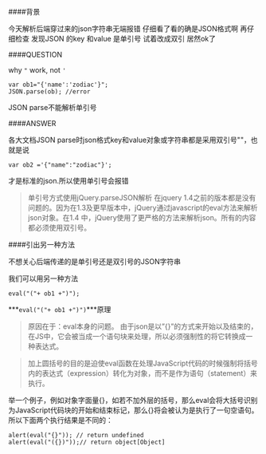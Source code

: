 ####背景

今天解析后端穿过来的json字符串无端报错 仔细看了看的确是JSON格式啊
再仔细检查 发现JSON 的key 和value 是单引号 试着改成双引 居然ok了

####QUESTION

why `"` work, not `'`


	var ob1="{'name':'zodiac'}";
	JSON.parse(ob); //error 
	
JSON parse不能解析单引号

####ANSWER

各大文档JSON parse时json格式key和value对象或字符串都是采用双引号""，也就是说
 
 	var ob2 ='{"name":"zodiac"}';
 
 才是标准的json.所以使用单引号会报错
 
 >单引号方式使用jQuery.parseJSON解析 在jquery 1.4之前的版本都是没有问题的。因为在1.3及更早版本中，jQuery通过javascript的eval方法来解析json对象。在1.4 中，jQuery使用了更严格的方法来解析json。所有的内容都必须使用双引号。
 
####引出另一种方法
 
 不想关心后端传递的是单引号还是双引号的JSON字符串
 
 我们可以用另一种方法
 
 	eval("("+ ob1 +")");



***`eval("("+ ob1 +")")`***原理

>原因在于：eval本身的问题。 由于json是以”{}”的方式来开始以及结束的，在JS中，它会被当成一个语句块来处理，所以必须强制性的将它转换成一种表达式。

>加上圆括号的目的是迫使eval函数在处理JavaScript代码的时候强制将括号内的表达式（expression）转化为对象，而不是作为语句（statement）来执行。


举一个例子，例如对象字面量{}，如若不加外层的括号，那么eval会将大括号识别为JavaScript代码块的开始和结束标记，那么{}将会被认为是执行了一句空语句。所以下面两个执行结果是不同的：

	alert(eval("{}")); // return undefined
	alert(eval("({})"));// return object[Object] 